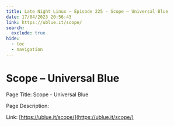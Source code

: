 ```yaml
---
title: Late Night Linux – Episode 225 - Scope – Universal Blue
date: 17/04/2023 20:56:43
link: https://ublue.it/scope/
search:
  exclude: true
hide:
  - toc
  - navigation
---
```


# Scope – Universal Blue

Page Title: Scope - Universal Blue

Page Description:  

Link: [https://ublue.it/scope/](https://ublue.it/scope/)